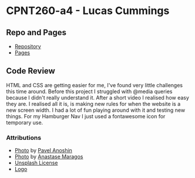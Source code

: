 # CPNT260-a4 - Lucas Cummings

## Repo and Pages
* [Repository](https://github.com/lucas-cq/cpnt260-a4)
* [Pages](https://lucas-cq.github.io/cpnt260-a4/)

## Code Review
HTML and CSS are getting easier for me, I've found very little challenges this time around. Before this project I struggled with @media queries because I didn't really understand it. After a short video I realised how easy they are. I realised all it is, is making new rules for when the website is a new screen width. I had a lot of fun playing around with it and testing new things. For my Hamburger Nav I just used a fontawesome icon for temporary use.

### Attributions
* [Photo](https://unsplash.com/photos/YhNhS1HPEvk) by [Pavel Anoshin](https://unsplash.com/@pavelanoshin)
* [Photo](https://unsplash.com/photos/UZOUVADKq2g) by [Anastase Maragos](https://unsplash.com/@visualsbyroyalz)
* [Unsplash License](https://unsplash.com/license)
* [Logo](https://thenounproject.com/term/turbo/1143281/)

